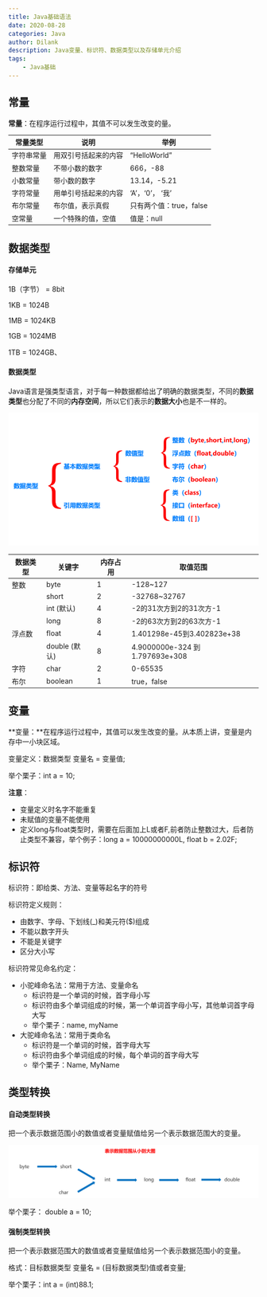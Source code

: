 ```yaml
---
title: Java基础语法
date: 2020-08-28
categories: Java
author: Dilank
description: Java变量、标识符、数据类型以及存储单元介绍
tags:
    - Java基础
---
```


## 常量

**常量**：在程序运行过程中，其值不可以发生改变的量。

| **常量类型** | **说明**             | **举例**                |
| ------------ | -------------------- | ----------------------- |
| 字符串常量   | 用双引号括起来的内容 | “HelloWorld”            |
| 整数常量     | 不带小数的数字       | 666，-88                |
| 小数常量     | 带小数的数字         | 13.14，-5.21            |
| 字符常量     | 用单引号括起来的内容 | ‘A’，‘0’， ‘我’         |
| 布尔常量     | 布尔值，表示真假     | 只有两个值：true，false |
| 空常量       | 一个特殊的值，空值   | 值是：null              |

## 数据类型

#### 存储单元

1B（字节） = 8bit

1KB = 1024B

1MB = 1024KB

1GB = 1024MB

1TB = 1024GB、

#### 数据类型

Java语言是强类型语言，对于每一种数据都给出了明确的数据类型，不同的**数据类型**也分配了不同的**内存空间**，所以它们表示的**数据大小**也是不一样的。

<img src="https://github.com/Pyrans/Pyrans.github.io/blob/master/img/2020082904.png">

| **数据类型** | **关键字**    | **内存占用** | **取值范围**                    |
| ------------ | ------------- | ------------ | ------------------------------- |
| 整数         | byte          | 1            | -128~127                        |
|              | short         | 2            | -32768~32767                    |
|              | int (默认)    | 4            | -2的31次方到2的31次方-1         |
|              | long          | 8            | -2的63次方到2的63次方-1         |
| 浮点数       | float         | 4            | 1.401298e-45到3.402823e+38      |
|              | double (默认) | 8            | 4.9000000e-324  到1.797693e+308 |
| 字符         | char          | 2            | 0-65535                         |
| 布尔         | boolean       | 1            | true，false                     |

## 变量

**变量：**在程序运行过程中，其值可以发生改变的量。从本质上讲，变量是内存中一小块区域。

变量定义：数据类型 变量名 = 变量值;

举个栗子：int a = 10;

**注意**：

* 变量定义时名字不能重复
* 未赋值的变量不能使用
* 定义long与float类型时，需要在后面加上L或者F,前者防止整数过大，后者防止类型不兼容，举个例子：long a = 10000000000L,  float b = 2.02F;

##  标识符

标识符：即给类、方法、变量等起名字的符号

标识符定义规则：

* 由数字、字母、下划线(_)和美元符($)组成
* 不能以数字开头
* 不能是关键字
* 区分大小写

标识符常见命名约定：

* 小驼峰命名法：常用于方法、变量命名
  * 标识符是一个单词的时候，首字母小写
  * 标识符由多个单词组成的时候，第一个单词首字母小写，其他单词首字母大写
  * 举个栗子：name, myName
* 大驼峰命名法：常用于类命名
  * 标识符是一个单词的时候，首字母大写
  * 标识符由多个单词组成的时候，每个单词的首字母大写
  * 举个栗子：Name, MyName

## 类型转换

#### 自动类型转换

把一个表示数据范围小的数值或者变量赋值给另一个表示数据范围大的变量。

<img src="https://github.com/Pyrans/Pyrans.github.io/blob/master/img/2020082905.png">

举个栗子： double a = 10;

#### 强制类型转换

把一个表示数据范围大的数值或者变量赋值给另一个表示数据范围小的变量。

格式：目标数据类型 变量名 = (目标数据类型)值或者变量;

举个栗子：int a = (int)88.1;

